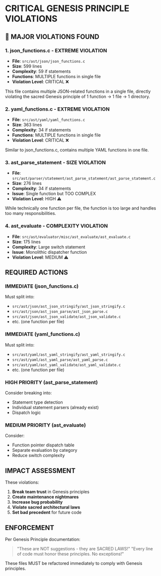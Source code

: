 # CRITICAL GENESIS PRINCIPLE VIOLATIONS

## 🚨 MAJOR VIOLATIONS FOUND

### 1. json_functions.c - EXTREME VIOLATION
- **File**: `src/ast/json/json_functions.c`
- **Size**: 599 lines
- **Complexity**: 59 if statements
- **Functions**: MULTIPLE functions in single file
- **Violation Level**: CRITICAL ❌

This file contains multiple JSON-related functions in a single file, directly violating the sacred Genesis principle of 1 function → 1 file → 1 directory.

### 2. yaml_functions.c - EXTREME VIOLATION  
- **File**: `src/ast/yaml/yaml_functions.c`
- **Size**: 363 lines
- **Complexity**: 34 if statements
- **Functions**: MULTIPLE functions in single file
- **Violation Level**: CRITICAL ❌

Similar to json_functions.c, contains multiple YAML functions in one file.

### 3. ast_parse_statement - SIZE VIOLATION
- **File**: `src/ast/parser/statement/ast_parse_statement/ast_parse_statement.c`
- **Size**: 276 lines
- **Complexity**: 34 if statements
- **Issue**: Single function but TOO COMPLEX
- **Violation Level**: HIGH ⚠️

While technically one function per file, the function is too large and handles too many responsibilities.

### 4. ast_evaluate - COMPLEXITY VIOLATION
- **File**: `src/ast/evaluator/misc/ast_evaluate/ast_evaluate.c`
- **Size**: 175 lines
- **Complexity**: Large switch statement
- **Issue**: Monolithic dispatcher function
- **Violation Level**: MEDIUM ⚠️

## REQUIRED ACTIONS

### IMMEDIATE (json_functions.c)
Must split into:
- `src/ast/json/ast_json_stringify/ast_json_stringify.c`
- `src/ast/json/ast_json_parse/ast_json_parse.c`
- `src/ast/json/ast_json_validate/ast_json_validate.c`
- etc. (one function per file)

### IMMEDIATE (yaml_functions.c)
Must split into:
- `src/ast/yaml/ast_yaml_stringify/ast_yaml_stringify.c`
- `src/ast/yaml/ast_yaml_parse/ast_yaml_parse.c`
- `src/ast/yaml/ast_yaml_validate/ast_yaml_validate.c`
- etc. (one function per file)

### HIGH PRIORITY (ast_parse_statement)
Consider breaking into:
- Statement type detection
- Individual statement parsers (already exist)
- Dispatch logic

### MEDIUM PRIORITY (ast_evaluate)
Consider:
- Function pointer dispatch table
- Separate evaluation by category
- Reduce switch complexity

## IMPACT ASSESSMENT

These violations:
1. **Break team trust** in Genesis principles
2. **Create maintenance nightmares** 
3. **Increase bug probability**
4. **Violate sacred architectural laws**
5. **Set bad precedent** for future code

## ENFORCEMENT

Per Genesis Principle documentation:
> "These are NOT suggestions - they are SACRED LAWS!"
> "Every line of code must honor these principles. No exceptions!"

These files MUST be refactored immediately to comply with Genesis principles.